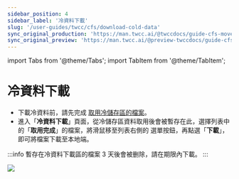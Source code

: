 ```yaml
---
sidebar_position: 4
sidebar_label: '冷資料下載'
slug: '/user-guides/twcc/cfs/download-cold-data'
sync_original_production: 'https://man.twcc.ai/@twccdocs/guide-cfs-move-retrieve-data-zh' 
sync_original_preview: 'https://man.twcc.ai/@preview-twccdocs/guide-cfs-move-retrieve-data-zh'
---
```


import Tabs from '@theme/Tabs';
import TabItem from '@theme/TabItem';

# 冷資料下載

* 下載冷資料前，請先完成 [取用冷儲存區的檔案](/user-guides/twcc/cfs/manage-datasets/manage-folders-files/move-fetch-files.md)。
* 進入「**冷資料下載**」頁面，從冷儲存區資料取用後會被暫存在此，選擇列表中的「**取用完成**」的檔案，將滑鼠移至列表右側的 <i class="fa fa-ellipsis-v fa-20" aria-hidden="true"></i> 選單按鈕，再點選「**下載**」，即可將檔案下載至本地端。
    
:::info
暫存在冷資料下載區的檔案 3 天後會被删除，請在期限內下載。
:::    
    
![](https://cos.twcc.ai/SYS-MANUAL/uploads/upload_1a3282cca261f04c3833c5259bc216d7.png)
